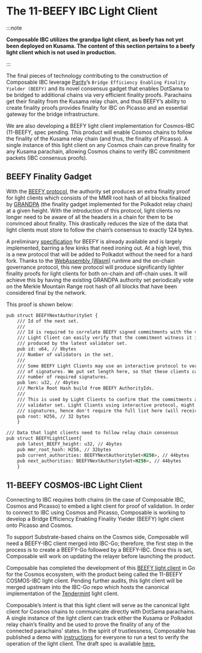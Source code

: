 # The 11-BEEFY IBC Light Client

:::note

**Composable IBC utilizes the grandpa light client, as beefy has not yet been deployed on Kusama. The content of this section pertains to a beefy light client which is not used in production.**

:::

The final pieces of technology contributing to the construction of Composable IBC leverage [Parity](https://www.parity.io/)’s `Bridge Efficiency Enabling Finality Yielder (BEEFY)` and its novel consensus gadget that enables DotSama to be bridged to additional chains via very efficient finality proofs. Parachains get their finality from the Kusama relay chain, and thus BEEFY’s ability to create finality proofs provides finality for IBC on Picasso and an essential gateway for the bridge infrastructure.

We are also developing a BEEFY light client implementation for Cosmos-IBC (11-BEEFY, spec pending. This product will enable Cosmos chains to follow the finality of the Kusama relay chain (and thus, the finality of Picasso). A single instance of this light client on any Cosmos chain can prove finality for any Kusama parachain, allowing Cosmos chains to verify IBC commitment packets (IBC consensus proofs). 

## BEEFY Finality Gadget 

With the [BEEFY protocol](https://www.youtube.com/watch?v=ZmIa_4hPRZ8&t=2378s), the authority set produces an extra finality proof for light clients which consists of the MMR root hash of all blocks finalized by [GRANDPA](https://polkadot.network/tag/grandpa/) (the finality gadget implemented for the Polkadot relay chain) at a given height. With the introduction of this protocol, light clients no longer need to be aware of all the headers in a chain for them to be convinced about finality. This drastically reduces the size of the data that light clients must store to follow the chain’s consensus to exactly 124 bytes.

A preliminary [specification](https://github.com/paritytech/grandpa-bridge-gadget/blob/td-docs/docs/beefy.md) for BEEFY is already available and is largely implemented, barring a few kinks that need ironing out. At a high level, this is a new protocol that will be added to Polkadot without the need for a hard fork. Thanks to the [WebAssembly (Wasm)](https://webassembly.org/) runtime and the on-chain governance protocol, this new protocol will produce significantly lighter finality proofs for light clients for both on-chain and off-chain uses. It will achieve this by having the existing GRANDPA authority set periodically vote on the Merkle Mountain Range root hash of all blocks that have been considered final by the network.

This proof is shown below:

```markdown
pub struct BEEFYNextAuthoritySet {
	/// Id of the next set.
	///
	/// Id is required to correlate BEEFY signed commitments with the validator set.
	/// Light Client can easily verify that the commitment witness it is getting is
	/// produced by the latest validator set.
	pub id: u64, // 8bytes
	/// Number of validators in the set.
	///
	/// Some BEEFY Light Clients may use an interactive protocol to verify only subset
	/// of signatures. We put set length here, so that these clients can verify the minimal
	/// number of required signatures.
	pub len: u32, // 4bytes
	/// Merkle Root Hash build from BEEFY AuthorityIds.
	///
	/// This is used by Light Clients to confirm that the commitments are signed by the correct
	/// validator set. Light Clients using interactive protocol, might verify only subset of
	/// signatures, hence don't require the full list here (will receive inclusion proofs).
	pub root: H256, // 32 bytes
	}
```

```markdown
/// Data that light clients need to follow relay chain consensus
pub struct BEEFYLightClient{
	pub latest_BEEFY_height: u32, // 4bytes
	pub mmr_root_hash: H256, // 32bytes
	pub current_authorities: BEEFYNextAuthoritySet<H256>, // 44bytes
	pub next_authorities: BEEFYNextAuthoritySet<H256>, // 44bytes
	}	
```


## 11-BEEFY COSMOS-IBC Light Client

Connecting to IBC requires both chains (in the case of Composable IBC, Cosmos and Picasso) to embed a light client for proof of validation. In order to connect to IBC using Cosmos and Picasso, Composable is working to develop a Bridge Efficiency Enabling Finality Yielder (BEEFY) light client onto Picasso and Cosmos. 

To support Substrate-based chains on the Cosmos side, Composable will need a BEEFY-IBC client merged into IBC-Go; therefore, the first step in the process is to create a BEEFY-Go followed by a BEEFY-IBC. Once this is set, Composable will work on updating the relayer before launching the product.

Composable has completed the development of this [BEEFY light client](https://github.com/ComposableFi/ibc-go/blob/main/modules/light-clients/11-beefy/README.md) in Go for the Cosmos ecosystem, with the product being called the 11-BEEFY COSMOS-IBC light client. Pending further audits, this light client will be merged upstream into the IBC-Go repo which hosts the canonical implementation of the [Tendermint](https://tendermint.com/) light client.

Composable’s intent is that this light client will serve as the canonical light client for Cosmos chains to communicate directly with DotSama parachains. A single instance of the light client can track either the Kusama or Polkadot relay chain’s finality and be used to prove the finality of any of the connected parachains’ states. In the spirit of trustlessness, Composable has published a demo with [instructions](https://github.com/ComposableFi/ibc-go/blob/main/modules/light-clients/11-beefy/README.md) for everyone to run a test to verify the operation of the light client. The draft spec is available [here.](https://github.com/ComposableFi/ibc-go/blob/main/modules/light-clients/11-beefy/spec.md)
